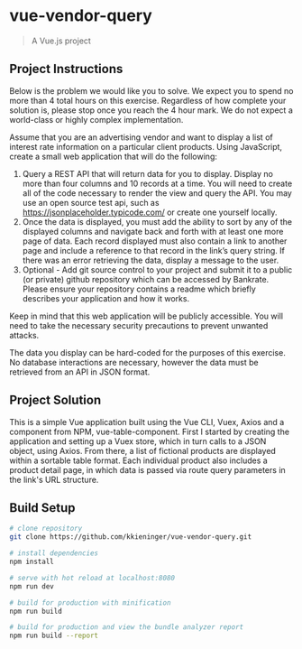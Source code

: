 # vue-vendor-query

> A Vue.js project

## Project Instructions

Below is the problem we would like you to solve. We expect you to spend no more than 4 total hours on this exercise. Regardless of how complete your solution is, please stop once you reach the 4 hour mark. We do not expect a world-class or highly complex implementation.

Assume that you are an advertising vendor and want to display a list of interest rate information on a particular client products. Using JavaScript, create a small web application that will do the following:

1. Query a REST API that will return data for you to display. Display no more than four columns and 10 records at a time. You will need to create all of the code necessary to render the view and query the API. You may use an open source test api, such as https://jsonplaceholder.typicode.com/ or create one yourself locally. 
2. Once the data is displayed, you must add the ability to sort by any of the displayed columns and navigate back and forth with at least one more page of data. Each record displayed must also contain a link to another page and include a reference to that record in the link’s query string. If there was an error retrieving the data, display a message to the user.
3. Optional - Add git source control to your project and submit it to a public (or private) github repository which can be accessed by Bankrate. Please ensure your repository contains a readme which briefly describes your application and how it works.

Keep in mind that this web application will be publicly accessible. You will need to take the necessary security precautions to prevent unwanted attacks.

The data you display can be hard-coded for the purposes of this exercise. No database interactions are necessary, however the data must be retrieved from an API in JSON format. 

## Project Solution

This is a simple Vue application built using the Vue CLI, Vuex, Axios and a component from NPM, vue-table-component. First I started by creating the application and setting up a Vuex store, which in turn calls to a JSON object, using Axios. From there, a list of fictional products are displayed within a sortable table format. Each individual product also includes a product detail page, in which data is passed via route query parameters in the link's URL structure.

## Build Setup

``` bash
# clone repository
git clone https://github.com/kkieninger/vue-vendor-query.git

# install dependencies
npm install

# serve with hot reload at localhost:8080
npm run dev

# build for production with minification
npm run build

# build for production and view the bundle analyzer report
npm run build --report
```
